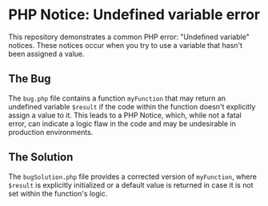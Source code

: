 # PHP Notice: Undefined variable error

This repository demonstrates a common PHP error: "Undefined variable" notices. These notices occur when you try to use a variable that hasn't been assigned a value.

## The Bug

The `bug.php` file contains a function `myFunction` that may return an undefined variable `$result` if the code within the function doesn't explicitly assign a value to it.  This leads to a PHP Notice, which, while not a fatal error, can indicate a logic flaw in the code and may be undesirable in production environments. 

## The Solution

The `bugSolution.php` file provides a corrected version of `myFunction`, where `$result` is explicitly initialized or a default value is returned in case it is not set within the function's logic. 

